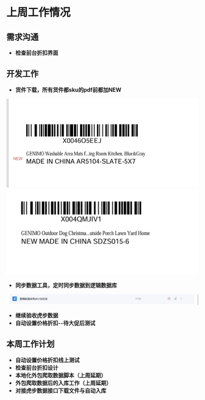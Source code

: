 # 上周工作情况
## **需求沟通**
- **检查前台折扣界面**

## **开发工作**
- **货件下载，所有货件都sku的pdf前都加NEW**

<img src="https://github.com/judokin/rpa_tools/blob/main/weekly_report/20250708/img_v3_02nq_6165cafd-96b4-4ad6-ad9a-1cbcf16c187g.jpg" alt="图片alt" width="600" />
<img src="https://github.com/judokin/rpa_tools/blob/main/weekly_report/20250708/img_v3_02nq_78cc16b6-7370-42a1-a418-da534930c61g.jpg" alt="图片alt" width="600" />

- **同步数据工具，定时同步数据到逻辑数据库**

![图片alt](./20250708/screenshot-20250708-145442.png "提示")

- **继续验收虎步数据**
- **自动设置价格折扣--待大促后测试**

## **本周工作计划**
- **自动设置价格折扣线上测试**
- **检查前台折扣设计**
- **本地化外包爬取数据脚本（上周延期）**
- **外包爬取数据后的入库工作（上周延期）**
- **对接虎步数据接口下载文件与自动入库**

